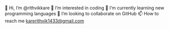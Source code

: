 👋 Hi, I’m @rithvikkare
👀 I’m interested in coding
🌱 I’m currently learning new programming languages
💞️ I’m looking to collaborate on GitHub
📫 How to reach me karerithvik1433@gmail.com
